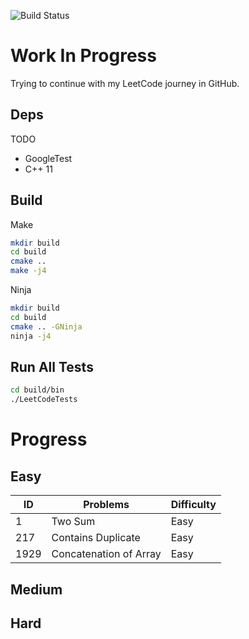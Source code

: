 ![Build Status](https://github.com/DavidYeLuo/LeetCode/actions/workflows/test-leet-code.yml/badge.svg)
# Work In Progress

Trying to continue with my LeetCode journey in GitHub.

## Deps

TODO
* GoogleTest
* C++ 11

## Build

Make

```sh
mkdir build
cd build
cmake ..
make -j4
```

Ninja
```sh
mkdir build
cd build
cmake .. -GNinja
ninja -j4
```

## Run All Tests

```sh
cd build/bin
./LeetCodeTests
```

# Progress

## Easy

| ID | Problems | Difficulty |
|---|---|--- |
| 1 | Two Sum | Easy |
| 217 | Contains Duplicate | Easy |
| 1929 | Concatenation of Array | Easy | 

## Medium

## Hard
